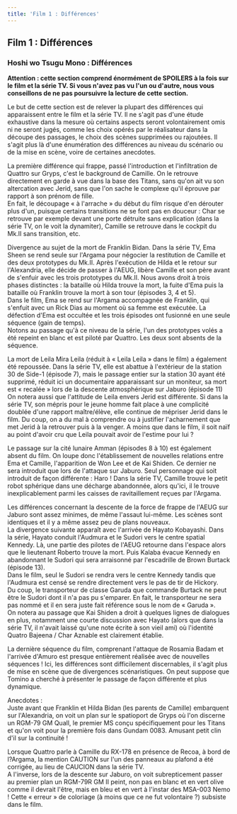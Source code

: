 ```yaml
---
title: 'Film 1 : Différences'
---
```


Film 1 : Différences
--------------------

### Hoshi wo Tsugu Mono : Différences


**Attention : cette section comprend énormément de SPOILERS à la fois sur le film et la série TV. Si vous n'avez pas vu l'un ou d'autre, nous vous conseillons de ne pas poursuivre la lecture de cette section.**  
  
Le but de cette section est de relever la plupart des différences qui apparaissent entre le film et la série TV. Il ne s'agit pas d'une étude exhaustive dans la mesure où certains aspects seront volontairement omis ni ne seront jugés, comme les choix opérés par le réalisateur dans la découpe des passages, le choix des scènes supprimées ou rajoutées. Il s'agit plus là d'une énumération des différences au niveau du scénario ou de la mise en scène, voire de certaines anecdotes.  
  
La première différence qui frappe, passé l'introduction et l'infiltration de Quattro sur Gryps, c'est le background de Camille. On le retrouve directement en garde à vue dans la base des Titans, sans qu'on ait vu son altercation avec Jerid, sans que l'on sache le complexe qu'il éprouve par rapport à son prénom de fille.  
En fait, le découpage « à l'arrache » du début du film risque d'en dérouter plus d'un, puisque certains transitions ne se font pas en douceur : Char se retrouve par exemple devant une porte détruite sans explication (dans la série TV, on le voit la dynamiter), Camille se retrouve dans le cockpit du Mk.II sans transition, etc.  
  
Divergence au sujet de la mort de Franklin Bidan. Dans la série TV, Ema Sheen se rend seule sur l'Argama pour négocier la restitution de Camille et des deux prototypes du Mk.II. Après l'exécution de Hilda et le retour sur l'Alexandria, elle décide de passer à l'AEUG, libère Camille et son père avant de s'enfuir avec les trois prototypes du Mk.II. Nous avons droit à trois phases distinctes : la bataille où Hilda trouve la mort, la fuite d'Ema puis la bataille où Franklin trouve la mort à son tour (épisodes 3, 4 et 5).  
Dans le film, Ema se rend sur l'Argama accompagnée de Franklin, qui s'enfuit avec un Rick Dias au moment où sa femme est exécutée. La défection d'Ema est occultée et les trois épisodes ont fusionné en une seule séquence (gain de temps).  
Notons au passage qu'à ce niveau de la série, l'un des prototypes volés a été repeint en blanc et est piloté par Quattro. Les deux sont absents de la séquence.  
  
La mort de Leila Mira Leila (réduit à « Leila Leila » dans le film) a également été repoussée. Dans la série TV, elle est abattue à l'extérieur de la station 30 de Side-1 (épisode 7), mais le passage entier sur la station 30 ayant été supprimé, réduit ici un documentaire apparaissant sur un moniteur, sa mort est « recalée » lors de la descente atmosphérique sur Jaburo (épisode 11)  
On notera aussi que l'attitude de Leila envers Jerid est différente. Si dans la série TV, son mépris pour le jeune homme fait place à une complicité doublée d'une rapport maître/élève, elle continue de mépriser Jerid dans le film. Du coup, on a du mal à comprendre ou à justifier l'acharnement que met Jerid à la retrouver puis à la venger. A moins que dans le film, il soit naïf au point d'avoir cru que Leila pouvait avoir de l'estime pour lui ?



Le passage sur la cité lunaire Amman (épisodes 8 à 10) est également absent du film. On loupe donc l'établissement de nouvelles relations entre Ema et Camille, l'apparition de Won Lee et de Kai Shiden. Ce dernier ne sera introduit que lors de l'attaque sur Jaburo. Seul personnage qui soit introduit de façon différente : Haro ! Dans la série TV, Camille trouve le petit robot sphérique dans une décharge abandonnée, alors qu'ici, il le trouve inexplicablement parmi les caisses de ravitaillement reçues par l'Argama.  
  
Les différences concernant la descente de la force de frappe de l'AEUG sur Jaburo sont assez minimes, de même l'assaut lui-même. Les scènes sont identiques et il y a même assez peu de plans nouveaux.  
La divergence suivante apparaît avec l'arrivée de Hayato Kobayashi. Dans la série, Hayato conduit l'Audmura et le Sudori vers le centre spatial Kennedy. Là, une partie des pilotes de l'AEUG retourne dans l'espace alors que le lieutenant Roberto trouve la mort. Puis Kalaba évacue Kennedy en abandonnant le Sudori qui sera arraisonné par l'escadrille de Brown Burtack (épisode 13).  
Dans le film, seul le Sudori se rendra vers le centre Kennedy tandis que l'Audmura est censé se rendre directement vers le pas de tir de Hickory.  
Du coup, le transporteur de classe Garuda que commande Burtack ne peut être le Sudori dont il n'a pas pu s'emparer. En fait, le transporteur ne sera pas nommé et il en sera juste fait référence sous le nom de « Garuda ».  
On notera au passage que Kai Shiden a droit à quelques lignes de dialogues en plus, notamment une courte discussion avec Hayato (alors que dans la série TV, il n'avait laissé qu'une note écrite à son vieil ami) où l'identité Quatro Bajeena / Char Aznable est clairement établie.  
  
La dernière séquence du film, comprenant l'attaque de Rosamia Badam et l'arrivée d'Amuro est presque entièrement réalisée avec de nouvelles séquences ! Ici, les différences sont difficilement discernables, il s'agit plus de mise en scène que de divergences scénaristiques. On peut suppose que Tomino a cherché à présenter le passage de façon différente et plus dynamique.  
  
Anecdotes :  
Juste avant que Franklin et Hilda Bidan (les parents de Camille) embarquent sur l'Alexandria, on voit un plan sur le spatioport de Gryps où l'on discerne un RGM-79 GM Quall, le premier MS conçu spécifiquement pour les Titans et qu'on voit pour la première fois dans Gundam 0083. Amusant petit clin d'il sur la continuité !  
  
Lorsque Quattro parle à Camille du RX-178 en présence de Recoa, à bord de l?Argama, la mention CAUTION sur l'un des panneaux au plafond a été corrigée, au lieu de CAUCION dans la série TV.  
A l'inverse, lors de la descente sur Jaburo, on voit subrepticement passer au premier plan un RGM-79R GM II peint, non pas en blanc et en vert olive comme il devrait l'être, mais en bleu et en vert à l'instar des MSA-003 Nemo ! Cette « erreur » de coloriage (à moins que ce ne fut volontaire ?) subsiste dans le film.

